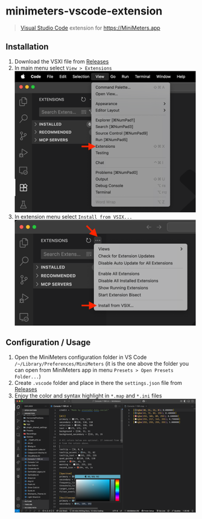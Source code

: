 # minimeters-vscode-extension

> [Visual Studio Code](https://code.visualstudio.com/) extension for https://MiniMeters.app

## Installation

1. Download the VSXI file from [Releases](https://github.com/darosh/minimeters-vscode-extension/releases)
2. In main menu select `View > Extensions` ![](./assets/view.png)
3. In extension menu select `Install from VSIX...` ![](./assets/extensions.png)

## Configuration / Usage

1. Open the MiniMeters configuration folder in VS Code `/~/Library/Preferences/MiniMeters` (it is the one above the folder you can open from MiniMeters app in menu `Presets > Open Presets Folder...`)
2. Create `.vscode` folder and place in there the `settings.json` file from [Releases](https://github.com/darosh/minimeters-vscode-extension/releases)
3. Enjoy the color and syntax highlight in `*.map` and `*.ini` files ![](assets/usage.png)
